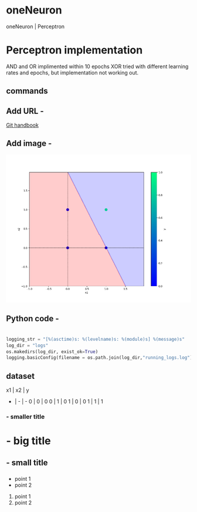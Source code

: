 # oneNeuron
oneNeuron | Perceptron

# Perceptron implementation
AND and OR implimented within 10 epochs
XOR tried with different learning rates and epochs, but implementation not working out.

## commands

## Add URL -
[Git handbook](https://guides.github.com/introduction/git-handbook/)


## Add image -
![sample image](plots/and.png)

## Python code -
```python

logging_str = "[%(asctime)s: %(levelname)s: %(module)s] %(message)s"
log_dir = "logs"
os.makedirs(log_dir, exist_ok=True)
logging.basicConfig(filename = os.path.join(log_dir,"running_logs.log"),level=logging.INFO, format=logging_str)

```

## dataset
x1 | x2 | y
- | - | -
0 | 0 | 0
0 | 1 | 0
1 | 0 | 0
1 | 1 | 1

### - smaller title
# - big title
## - small title

###
* point 1
* point 2

1. point 1
2. point 2
